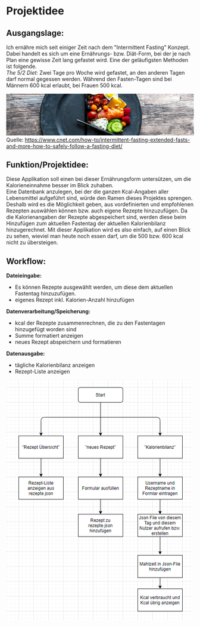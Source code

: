# Projektidee  
## Ausgangslage:  
Ich ernähre mich seit einiger Zeit nach dem "Intermittent Fasting" Konzept. Dabei handelt es sich um eine Ernährungs- bzw. Diät-Form, bei der je nach Plan eine gewisse Zeit lang gefastet wird. Eine der geläufigsten Methoden ist folgende.  
*The 5/2 Diet*: Zwei Tage pro Woche wird gefastet, an den anderen Tagen darf normal gegessen werden. Während den Fasten-Tagen sind bei Männern 600 kcal erlaubt, bei Frauen 500 kcal.  
    
![Bild 1](intermittent_fasting.png)  Quelle: https://www.cnet.com/how-to/intermittent-fasting-extended-fasts-and-more-how-to-safely-follow-a-fasting-diet/
  
## Funktion/Projektidee:  
Diese Applikation soll einen bei dieser Ernährungsform untersützen, um die Kalorieneinnahme besser im Blick zuhaben.  
Eine Datenbank anzulegen, bei der die ganzen Kcal-Angaben aller Lebensmittel aufgeführt sind, würde den Ramen dieses Projektes sprengen. Deshalb wird es die Möglichkeit geben, aus vordefinierten und empfohlenen Rezepten auswählen können bzw. auch eigene Rezepte hinzuzufügen. Da die Kalorienangaben der Rezepte abgespeichert sind, werden diese beim Hinzufügen zum aktuellen Fastentag der aktuellen Kalorienbilanz hinzugerechnet.
Mit dieser Applikation wird es also einfach, auf einen Blick zu sehen, wieviel man heute noch essen darf, um die 500 bzw. 600 kcal nicht zu übersteigen.
  
## Workflow:  
**Dateieingabe:**
* Es können Rezepte ausgewählt werden, um diese dem aktuellen Fastentag hinzuzufügen.
* eigenes Rezept inkl. Kalorien-Anzahl hinzufügen
    
**Datenverarbeitung/Speicherung:**
* kcal der Rezepte zusammenrechnen, die zu den Fastentagen hinzugefügt worden sind
* Summe formatiert anzeigen
* neues Rezept abspeichern und formatieren
  
**Datenausgabe:**
* tägliche Kalorienbilanz anzeigen
* Rezept-Liste anzeigen

![Bild 2](Ablaufdiagramm.png)

